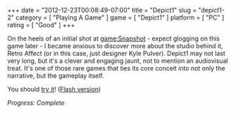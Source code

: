 +++
date = "2012-12-23T00:08:49-07:00"
title = "Depict1"
slug = "depict1-2"
category = [ "Playing A Game" ]
game = [ "Depict1" ]
platform = [ "PC" ]
rating = [ "Good" ]
+++

On the heels of an initial shot at <game:Snapshot> - expect glogging on this game later - I became anxious to discover more about the studio behind it, Retro Affect (or in this case, just designer Kyle Pulver).  Depict1 may not last very long, but it's a clever and engaging jaunt, not to mention an audiovisual treat.  It's one of those rare games that ties its core conceit into not only the narrative, but the gameplay itself.

You should <a href="http://www.retroaffect.com/games/6/depict1/">try it</a>!  (<a href="http://www.bored.com/game/play/150904/Depict1.html">Flash version</a>)

<i>Progress: Complete</i>